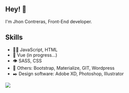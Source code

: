

## Hey! 👋
I'm Jhon Contreras, Front-End developer.


## Skills
- 👨‍💻 JavaScript, HTML
- 🚀 Vue (in progress...)
- 👁️ SASS, CSS
- 🎯 Others: Bootstrap, Materialize, GIT, Wordpress
- ✒️ Design software: Adobe XD, Photoshop, Illustrator

<a href="https://www.linkedin.com/in/jhoncontrerassoto/">
  <img src="https://img.shields.io/badge/LinkedIn-0077B5?style=for-the-badge&logo=linkedin&logoColor=white" >
</a>


